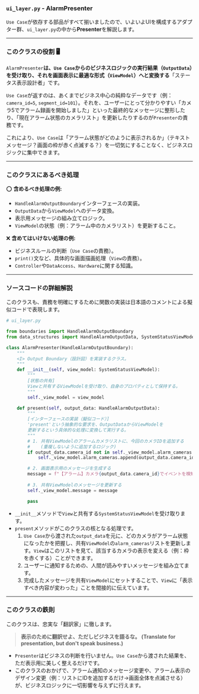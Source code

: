 ### `ui_layer.py` - AlarmPresenter

`Use Case`が依存する部品がすべて揃いましたので、いよいよUIを構成するアダプター群、`ui_layer.py`の中から**Presenter**を解説します。

-----
### このクラスの役割 🖥️

`AlarmPresenter`**は、`Use Case`からのビジネスロジックの実行結果（`OutputData`）を受け取り、それを画面表示に最適な形式（`ViewModel`）へと変換する**「ステータス表示設計者」です。

`Use Case`が返すのは、あくまでビジネス中心の純粋なデータです（例：`camera_id=5`, `segment_id=101`）。それを、ユーザーにとって分かりやすい「カメラ5でアラーム録画を開始しました」といった最終的なメッセージに整形したり、「現在アラーム状態のカメラリスト」を更新したりするのが`Presenter`の責務です。

これにより、`Use Case`は「アラーム状態がどのように表示されるか」（テキストメッセージ？画面の枠が赤く点滅する？）を一切気にすることなく、ビジネスロジックに集中できます。

-----

### このクラスにあるべき処理

⭕️ **含めるべき処理の例:**

  * `HandleAlarmOutputBoundary`インターフェースの実装。
  * `OutputData`から`ViewModel`へのデータ変換。
  * 表示用メッセージの組み立てロジック。
  * `ViewModel`の状態（例：アラーム中のカメラリスト）を更新すること。

❌ **含めてはいけない処理の例:**

  * ビジネスルールの判断（`Use Case`の責務）。
  * `print()`文など、具体的な画面描画処理（`View`の責務）。
  * `Controller`や`DataAccess`、`Hardware`に関する知識。

-----

### ソースコードの詳細解説

このクラスも、責務を明確にするために関数の実装は日本語のコメントによる擬似コードで表現します。

```python
# ui_layer.py

from boundaries import HandleAlarmOutputBoundary
from data_structures import HandleAlarmOutputData, SystemStatusViewModel

class AlarmPresenter(HandleAlarmOutputBoundary):
    """
    <I> Output Boundary（設計図）を実装するクラス。
    """
    def __init__(self, view_model: SystemStatusViewModel):
        """
        [状態の共有]
        Viewと共有するViewModelを受け取り、自身のプロパティとして保持する。
        """
        self._view_model = view_model

    def present(self, output_data: HandleAlarmOutputData):
        """
        [インターフェースの実装（擬似コード）]
        'present'という抽象的な要求を、OutputDataからViewModelを
        更新するという具体的な処理に変換して実行する。
        """
        # 1. 共有ViewModelのアラームカメラリストに、今回のカメラIDを追加する
        #    (重複しないように追加するロジック)
        if output_data.camera_id not in self._view_model.alarm_cameras:
            self._view_model.alarm_cameras.append(output_data.camera_id)

        # 2. 画面表示用のメッセージを生成する
        message = f"【アラーム】カメラ{output_data.camera_id}でイベントを検知。録画セグメントID: {output_data.segment_id} として保存しました。"
        
        # 3. 共有ViewModelのメッセージを更新する
        self._view_model.message = message

        pass
```

  * `__init__`メソッドで`View`と共有する`SystemStatusViewModel`を受け取ります。
  * `present`メソッドがこのクラスの核となる処理です。
    1.  `Use Case`から渡された`output_data`を元に、どのカメラがアラーム状態になったかを把握し、共有`ViewModel`の`alarm_cameras`リストを更新します。`View`はこのリストを見て、該当するカメラの表示を変える（例：枠を赤くする）ことができます。
    2.  ユーザーに通知するための、人間が読みやすいメッセージを組み立てます。
    3.  完成したメッセージを共有`ViewModel`にセットすることで、`View`に「表示すべき内容が変わった」ことを間接的に伝えています。

-----

### このクラスの鉄則

このクラスは、忠実な「翻訳家」に徹します。

> **表示のために翻訳せよ、ただしビジネスを語るな。 (Translate for presentation, but don't speak business.)**

  * `Presenter`はビジネスの判断を行いません。`Use Case`から渡された結果を、ただ表示用に美しく整えるだけです。
  * このクラスのおかげで、アラーム通知のメッセージ変更や、アラーム表示のデザイン変更（例：リストにIDを追加するだけ→画面全体を点滅させる）が、ビジネスロジックに一切影響を与えずに行えます。


